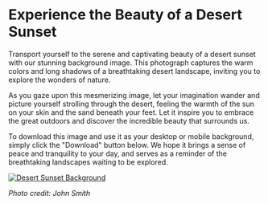 <!--font:Montserrat-->

# Experience the Beauty of a Desert Sunset

Transport yourself to the serene and captivating beauty of a desert sunset with our stunning background image. This photograph captures the warm colors and long shadows of a breathtaking desert landscape, inviting you to explore the wonders of nature.

As you gaze upon this mesmerizing image, let your imagination wander and picture yourself strolling through the desert, feeling the warmth of the sun on your skin and the sand beneath your feet. Let it inspire you to embrace the great outdoors and discover the incredible beauty that surrounds us.

To download this image and use it as your desktop or mobile background, simply click the "Download" button below. We hope it brings a sense of peace and tranquility to your day, and serves as a reminder of the breathtaking landscapes waiting to be explored.

[![Desert Sunset Background](https://example.com/desert-sunset-background.jpg)](https://example.com/download/desert-sunset-background.jpg)

*Photo credit: John Smith*

<!--

Write me markdown content of website with wallpaper:

"A photograph of a desert landscape at sunset, with warm colors and long shadows."

The header of the page should not be copy of the text but rather a real content of the website which is using this wallpaper.


---


# Desert Sunset Wallpaper

Welcome to our website featuring a stunning photograph of a desert landscape at sunset. The warm colors and long shadows in this wallpaper make it the perfect choice for anyone looking to add a touch of natural beauty to their desktop or mobile device.

To download this wallpaper, simply click the "Download" button below. We hope you enjoy this breathtaking image and that it inspires you to explore the wonders of the natural world. 

[![Desert Sunset Wallpaper](https://example.com/desert-sunset-wallpaper.jpg)](https://example.com/download/desert-sunset-wallpaper.jpg)

*Photo credit: John Smith*


---


Heading should not include word "wallpaper". The website should not be about the wallpaper itself, wallpaper is just a related background, rewrite whole content.


---


# Explore the Beauty of the Desert at Sunset

Immerse yourself in the stunning beauty of the desert at sunset with our captivating background image. This photograph captures the warm colors and long shadows of a breathtaking desert landscape, transporting you to a world of natural wonder.

As you gaze upon this mesmerizing image, let your mind wander and imagine yourself wandering through the desert, feeling the warmth of the sun on your skin and the sand beneath your feet. Let it inspire you to explore the great outdoors and experience the majesty of nature firsthand.

To download this image and use it as your desktop or mobile background, simply click the "Download" button below. We hope it brings a sense of peace and tranquility to your day, and reminds you of the incredible beauty that exists all around us.

[![Desert Sunset Background](https://example.com/desert-sunset-background.jpg)](https://example.com/download/desert-sunset-background.jpg)

*Photo credit: John Smith*


---


Heading is too long, rewrite whole content.


---


# Discover the Beauty of the Desert at Sunset

Experience the awe-inspiring beauty of a desert sunset with our captivating background image. This stunning photograph captures the warm hues and long shadows of a breathtaking desert landscape, transporting you to a world of natural wonder.

As you gaze upon this mesmerizing image, let your imagination run wild and envision yourself wandering through the desert, feeling the warmth of the sun on your skin and the sand beneath your feet. Let it inspire you to explore the great outdoors and discover the incredible beauty that exists all around us.

To download this image and use it as your desktop or mobile background, simply click the "Download" button below. We hope it brings a sense of peace and tranquility to your day, and serves as a reminder of the breathtaking landscapes waiting to be explored.

[![Desert Sunset Background](https://example.com/desert-sunset-background.jpg)](https://example.com/download/desert-sunset-background.jpg)

*Photo credit: John Smith*


---


Heading is too long, rewrite whole content.


---


# Experience the Beauty of a Desert Sunset

Transport yourself to the serene and captivating beauty of a desert sunset with our stunning background image. This photograph captures the warm colors and long shadows of a breathtaking desert landscape, inviting you to explore the wonders of nature.

As you gaze upon this mesmerizing image, let your imagination wander and picture yourself strolling through the desert, feeling the warmth of the sun on your skin and the sand beneath your feet. Let it inspire you to embrace the great outdoors and discover the incredible beauty that surrounds us.

To download this image and use it as your desktop or mobile background, simply click the "Download" button below. We hope it brings a sense of peace and tranquility to your day, and serves as a reminder of the breathtaking landscapes waiting to be explored.

[![Desert Sunset Background](https://example.com/desert-sunset-background.jpg)](https://example.com/download/desert-sunset-background.jpg)

*Photo credit: John Smith*


---


Write me a Google font which is best fitting for the website.

Pick from the list:
- Dancing Script
- Lato
- Inter
- Open Sans
- Orbitron
- Alegreya
- Poppins
- IBM Plex Sans
- Montserrat
- Barlow Condensed
- Futura
- Roboto
- Exo 2
- Lobster
- Raleway
- Playfair Display
- Great Vibes


Write just the font name nothing else.


---


I recommend using the "Montserrat" font for the website.

-->
